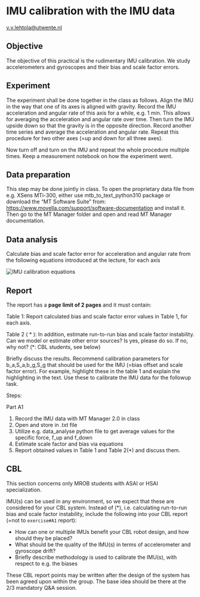# IMU calibration with the IMU data
v.v.lehtola@utwente.nl

## Objective
The objective of this practical is the rudimentary IMU calibration. We study accelerometers and gyroscopes and their bias and scale factor errors.

## Experiment
The experiment shall be done together in the class as follows. Align the IMU in the way that one of its axes is aligned with gravity. Record the IMU acceleration and angular rate of this axis for a while, e.g. 1 min. This allows for averaging the acceleration and angular rate over time. 
Then turn the IMU upside down so that the gravity is in the opposite direction. Record another time series and average the acceleration and angular rate. 
Repeat this procedure for two other axes (=up and down for all three axes).

Now turn off and turn on the IMU and repeat the whole procedure multiple times. Keep a measurement notebook on how the experiment went.

## Data preparation
This step may be done jointly in class. To open the proprietary data file from e.g. XSens MTi-300, either use mtb_to_text_python310 package or download the “MT Software Suite” from: https://www.movella.com/support/software-documentation  and install it.
Then go to the MT Manager folder and open and read MT Manager documentation. 

## Data analysis

Calculate bias and scale factor error for acceleration and angular rate from the following equations introduced at the lecture, for each axis 

![IMU calibration equations](https://github.com/vlehtola/slam-course/blob/main/IMU_calibration/eqs_imu_calib.PNG "Equations")


## Report

The report has a **page limit of 2 pages** and it must contain:

Table 1: Report calculated bias and scale factor error values in Table 1, for each axis.

Table 2 ( * ): In addition, estimate run-to-run bias and scale factor instability. Can we model or estimate other error sources? Is yes, please do so. If no, why not? (*: CBL students, see below)

Briefly discuss the results. Recommend calibration parameters for b_a,S_a,b_g,S_g that should be used for the IMU (=bias offset and scale factor error). For example, highlight these in the table 1 and explain the highlighting in the text. Use these to calibrate the IMU data for the followup task.

Steps:

Part A1
1. Record the IMU data with MT Manager 2.0 in class
2. Open and store in .txt file
3. Utilize e.g. data_analyse python file to get average values for the specific force, f_up and f_down
4. Estimate scale factor and bias via equations
5. Report obtained values in Table 1 and Table 2(*) and discuss them.


## CBL

This section concerns only MROB students with ASAI or HSAI specialization.

IMU(s) can be used in any environment, so we expect that these are considered for your CBL system. Instead of (*), i.e. calculating run-to-run bias and scale factor instability, include the following into your CBL report (=not to `exercise#A1` report):

*  How can one or multiple IMUs benefit your CBL robot design, and how should they be placed?
*  What should be the quality of the IMU(s) in terms of accelerometer and gyroscope drift?
*  Briefly describe methodology is used to calibrate the IMU(s), with respect to e.g. the biases

These CBL report points may be written after the design of the system has been agreed upon within the group. The base idea should be there at the 2/3 mandatory Q&A session.